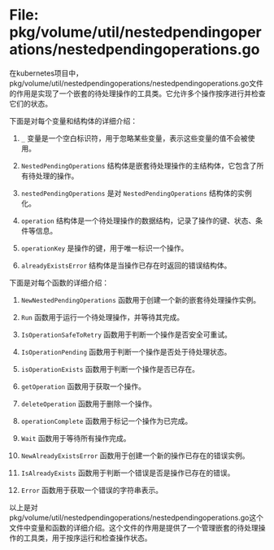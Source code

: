 # File: pkg/volume/util/nestedpendingoperations/nestedpendingoperations.go

在kubernetes项目中，pkg/volume/util/nestedpendingoperations/nestedpendingoperations.go文件的作用是实现了一个嵌套的待处理操作的工具类。它允许多个操作按序进行并检查它们的状态。

下面是对每个变量和结构体的详细介绍：

1. `_` 变量是一个空白标识符，用于忽略某些变量，表示这些变量的值不会被使用。

2. `NestedPendingOperations` 结构体是嵌套待处理操作的主结构体，它包含了所有待处理的操作。

3. `nestedPendingOperations` 是对 `NestedPendingOperations` 结构体的实例化。

4. `operation` 结构体是一个待处理操作的数据结构，记录了操作的键、状态、条件等信息。

5. `operationKey` 是操作的键，用于唯一标识一个操作。

6. `alreadyExistsError` 结构体是当操作已存在时返回的错误结构体。

下面是对每个函数的详细介绍：

1. `NewNestedPendingOperations` 函数用于创建一个新的嵌套待处理操作实例。

2. `Run` 函数用于运行一个待处理操作，并等待其完成。

3. `IsOperationSafeToRetry` 函数用于判断一个操作是否安全可重试。

4. `IsOperationPending` 函数用于判断一个操作是否处于待处理状态。

5. `isOperationExists` 函数用于判断一个操作是否已存在。

6. `getOperation` 函数用于获取一个操作。

7. `deleteOperation` 函数用于删除一个操作。

8. `operationComplete` 函数用于标记一个操作为已完成。

9. `Wait` 函数用于等待所有操作完成。

10. `NewAlreadyExistsError` 函数用于创建一个新的操作已存在的错误实例。

11. `IsAlreadyExists` 函数用于判断一个错误是否是操作已存在的错误。

12. `Error` 函数用于获取一个错误的字符串表示。

以上是对pkg/volume/util/nestedpendingoperations/nestedpendingoperations.go这个文件中变量和函数的详细介绍。这个文件的作用是提供了一个管理嵌套的待处理操作的工具类，用于按序运行和检查操作状态。

